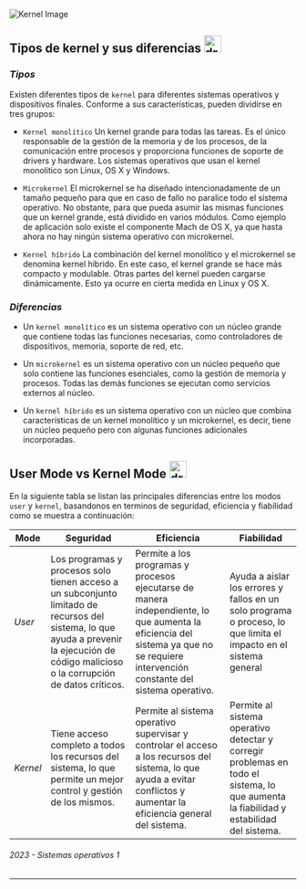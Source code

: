 ![Kernel Image](https://xakep.ru/wp-content/uploads/2021/11/365066/tux30-h.jpg "Banner | Linux Image")

## Tipos de kernel y sus diferencias <img src="https://media.tenor.com/dHk-LfzHrtwAAAAi/linux-computer.gif" alt="drawing" width="30"/>

### _Tipos_
Existen diferentes tipos de `kernel` para diferentes sistemas operativos y dispositivos finales. Conforme a sus características, pueden dividirse en tres grupos:

- `Kernel monolítico` Un kernel grande para todas las tareas. Es el único responsable de la gestión de la memoria y de los procesos, de la comunicación entre procesos y proporciona funciones de soporte de drivers y hardware. Los sistemas operativos que usan el kernel monolítico son Linux, OS X y Windows.

- `Microkernel` El microkernel se ha diseñado intencionadamente de un tamaño pequeño para que en caso de fallo no paralice todo el sistema operativo. No obstante, para que pueda asumir las mismas funciones que un kernel grande, está dividido en varios módulos. Como ejemplo de aplicación solo existe el componente Mach de OS X, ya que hasta ahora no hay ningún sistema operativo con microkernel.

- `Kernel híbrido` La combinación del kernel monolítico y el microkernel se denomina kernel híbrido. En este caso, el kernel grande se hace más compacto y modulable. Otras partes del kernel pueden cargarse dinámicamente. Esto ya ocurre en cierta medida en Linux y OS X.

### _Diferencias_

- Un `kernel monolítico` es un sistema operativo con un núcleo grande que contiene todas las funciones necesarias, como controladores de dispositivos, memoria, soporte de red, etc.

- Un `microkernel` es un sistema operativo con un núcleo pequeño que solo contiene las funciones esenciales, como la gestión de memoria y procesos. Todas las demás funciones se ejecutan como servicios externos al núcleo.

- Un `kernel híbrido` es un sistema operativo con un núcleo que combina características de un kernel monolítico y un microkernel, es decir, tiene un núcleo pequeño pero con algunas funciones adicionales incorporadas.

## User Mode vs Kernel Mode <img src="https://media.tenor.com/dHk-LfzHrtwAAAAi/linux-computer.gif" alt="drawing" width="30"/>

En la siguiente tabla se listan las principales diferencias entre los modos `user` y `kernel`, basandonos en terminos de seguridad, eficiencia y fiabilidad como se muestra a continuación:

| Mode | Seguridad  | Eficiencia | Fiabilidad |
| ----- | -----  | ----- | ----- |
| _User_ | Los programas y procesos solo tienen acceso a un subconjunto limitado de recursos del sistema, lo que ayuda a prevenir la ejecución de código malicioso o la corrupción de datos críticos.  | Permite a los programas y procesos ejecutarse de manera independiente, lo que aumenta la eficiencia del sistema ya que no se requiere intervención constante del sistema operativo. | Ayuda a aislar los errores y fallos en un solo programa o proceso, lo que limita el impacto en el sistema general |
| _Kernel_ | Tiene acceso completo a todos los recursos del sistema, lo que permite un mejor control y gestión de los mismos.  | Permite al sistema operativo supervisar y controlar el acceso a los recursos del sistema, lo que ayuda a evitar conflictos y aumentar la eficiencia general del sistema. | Permite al sistema operativo detectar y corregir problemas en todo el sistema, lo que aumenta la fiabilidad y estabilidad del sistema. |

###### _2023 - Sistemas operativos 1_
---
